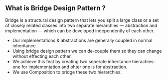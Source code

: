 ## What is Bridge Design Pattern ?

Bridge is a structural design pattern that lets you split a large class or a set of closely related classes into two separate hierarchies — abstraction and implementation — which can be developed independently of each other.

* Our implementations & abstractions are generally coupled in normal inheritance. 
* Using bridge design pattern we can de-couple them so they can change without effecting each other.
* We achieve this feat by creating two seperate inheritance hierachies: one for implementation and ohter one is for abstraction.
* We use Composition to bridge these two hierarchies.